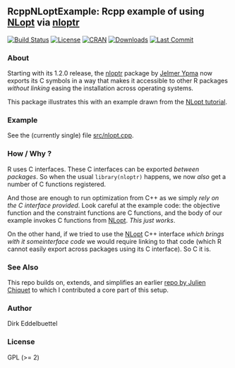 ## RcppNLoptExample: Rcpp example of using [NLopt](https://nlopt.readthedocs.io/en/latest/) via [nloptr](https://github.com/jyypma/nloptr)

[![Build Status](https://travis-ci.org/eddelbuettel/rcppnloptexample.svg)](https://travis-ci.org/eddelbuettel/rcppnloptexample)
[![License](http://img.shields.io/badge/license-GPL%20%28%3E=%202%29-brightgreen.svg?style=flat)](https://www.gnu.org/licenses/gpl-2.0.html)
[![CRAN](http://www.r-pkg.org/badges/version/RcppNLoptExample)](https://cran.r-project.org/package=RcppNLoptExample)
[![Downloads](http://cranlogs.r-pkg.org/badges/RcppNLoptExample?color=brightgreen)](http://www.r-pkg.org/pkg/RcppNLoptExample)
[![Last Commit](https://img.shields.io/github/last-commit/eddelbuettel/rcppnloptexample)](https://github.com/eddelbuettel/rcppnloptexample)

### About

Starting with its 1.2.0 release, the [nloptr](https://github.com/jyypma/nloptr) package by [Jelmer
Ypma](https://github.com/jyypma) now exports its C symbols in a way that makes it accessible to
other R packages _without linking_ easing the installation across operating systems.

This package illustrates this with an example drawn from the [NLopt
tutorial](https://nlopt.readthedocs.io/en/latest/NLopt_Tutorial/).

### Example

See the (currently single) file
[src/nlopt.cpp](https://github.com/eddelbuettel/rcppnloptexample/blob/master/src/nlopt.cpp).

### How / Why ?

R uses C interfaces. These C interfaces can be exported _between packages_.  So when the
usual `library(nloptr)` happens, we now _also_ get a number of C functions registered.

And those are enough to run optimization from C++ as we simply _rely on the C interface
provided_. Look careful at the example code: the objective function and the constraint
functions are C functions, and the body of our example invokes C functions from
[NLopt](https://nlopt.readthedocs.io/en/latest/). _This just works_.

On the other hand, if we tried to use the [NLopt](https://nlopt.readthedocs.io/en/latest/)
C++ interface _which brings with it someinterface code_ we would require linking to that
code (which R cannot easily export across packages using its C interface). So C it is.

### See Also

This repo builds on, extends, and simplifies an earlier [repo by Julien
Chiquet](https://github.com/jchiquet/RcppArmadilloNLoptExample) to which I contributed a core part
of this setup.

### Author

Dirk Eddelbuettel

### License

GPL (>= 2)
